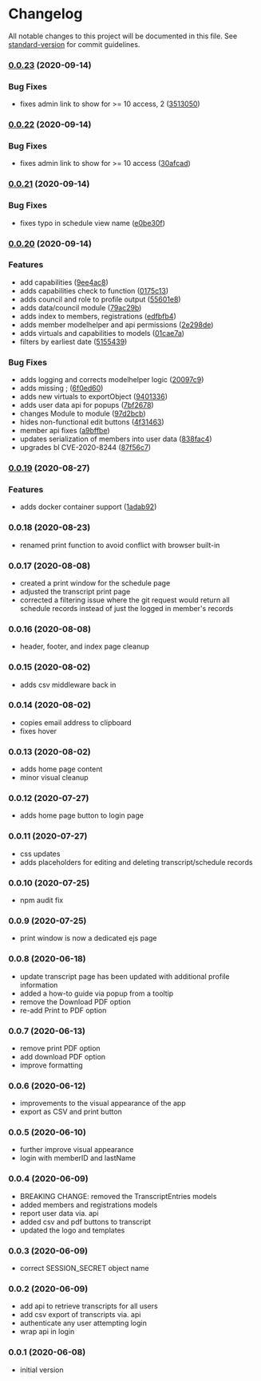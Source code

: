 # Changelog

All notable changes to this project will be documented in this file. See [standard-version](https://github.com/conventional-changelog/standard-version) for commit guidelines.

### [0.0.23](https://github.com/ckxng/universityofscouting/compare/v0.0.22...v0.0.23) (2020-09-14)


### Bug Fixes

* fixes admin link to show for >= 10 access, 2 ([3513050](https://github.com/ckxng/universityofscouting/commit/3513050af1ffa07d8264120fe2820c868ed7f48b))

### [0.0.22](https://github.com/ckxng/universityofscouting/compare/v0.0.21...v0.0.22) (2020-09-14)


### Bug Fixes

* fixes admin link to show for >= 10 access ([30afcad](https://github.com/ckxng/universityofscouting/commit/30afcad6614d5d9ee5d99a59807d98093e1a5021))

### [0.0.21](https://github.com/ckxng/universityofscouting/compare/v0.0.20...v0.0.21) (2020-09-14)


### Bug Fixes

* fixes typo in schedule view name ([e0be30f](https://github.com/ckxng/universityofscouting/commit/e0be30f0cf2e487004c98d5b24c5fc43a70d8054))

### [0.0.20](https://github.com/ckxng/universityofscouting/compare/v0.0.19...v0.0.20) (2020-09-14)


### Features

* add capabilities ([9ee4ac8](https://github.com/ckxng/universityofscouting/commit/9ee4ac8fa41036eff348814be18ef23a356aef0a))
* adds capabilities check to function ([0175c13](https://github.com/ckxng/universityofscouting/commit/0175c134ca7e68202ed64d23ca0bcc83df038fa1))
* adds council and role to profile output ([55601e8](https://github.com/ckxng/universityofscouting/commit/55601e835f9c5b93baa012fc1f4723fc8cdb4402))
* adds data/council module ([79ac29b](https://github.com/ckxng/universityofscouting/commit/79ac29b216ebcd795789d16e0a53e84d222271d3))
* adds index to members, registrations ([edfbfb4](https://github.com/ckxng/universityofscouting/commit/edfbfb4156c4e6c3a237b565f6a6cc4a3989363d))
* adds member modelhelper and api permissions ([2e298de](https://github.com/ckxng/universityofscouting/commit/2e298de58562296655ed8f9d254a360a90b7272b))
* adds virtuals and capabilities to models ([01cae7a](https://github.com/ckxng/universityofscouting/commit/01cae7af2639169e396112b6dbd34e4b07a52fab))
* filters by earliest date ([5155439](https://github.com/ckxng/universityofscouting/commit/5155439cbf7cce3d926e63694a6ec135d00d84a1))


### Bug Fixes

* adds logging and corrects modelhelper logic ([20097c9](https://github.com/ckxng/universityofscouting/commit/20097c9317bb741d3a44ee654d6f97d735df9e2e))
* adds missing ; ([6f0ed60](https://github.com/ckxng/universityofscouting/commit/6f0ed608c972c94831e0d2b11cdb26ff00a859a5))
* adds new virtuals to exportObject ([9401336](https://github.com/ckxng/universityofscouting/commit/94013365a97444991e3fda9018f56a03f9ce429d))
* adds user data api for popups ([7bf2678](https://github.com/ckxng/universityofscouting/commit/7bf2678e78e383e9a215ca847fcd2b7cf21eb5e1))
* changes Module to module ([97d2bcb](https://github.com/ckxng/universityofscouting/commit/97d2bcb0134fb3fa8afa77068e796baa4cb0a172))
* hides non-functional edit buttons ([4f31463](https://github.com/ckxng/universityofscouting/commit/4f3146336267be77a83da4c0d7eb8cbb5d1e1649))
* member api fixes ([a9bffbe](https://github.com/ckxng/universityofscouting/commit/a9bffbec99af1b4fde066eb61beeed3c659f3b46))
* updates serialization of members into user data ([838fac4](https://github.com/ckxng/universityofscouting/commit/838fac47619c1d17300a945beb1501adb21f5009))
* upgrades bl CVE-2020-8244 ([87f56c7](https://github.com/ckxng/universityofscouting/commit/87f56c766dd05aeae505968b626dbe168a2d6b79))

### [0.0.19](https://github.com/ckxng/universityofscouting/compare/v0.0.18...v0.0.19) (2020-08-27)


### Features

* adds docker container support ([1adab92](https://github.com/ckxng/universityofscouting/commit/1adab92cce815758f7c088295bbe49aff77a368d))

### 0.0.18 (2020-08-23)

- renamed print function to avoid conflict with browser built-in

### 0.0.17 (2020-08-08)

- created a print window for the schedule page
- adjusted the transcript print page
- corrected a filtering issue where the git request would return all schedule records instead of just the logged in member's records

### 0.0.16 (2020-08-08)

- header, footer, and index page cleanup

### 0.0.15 (2020-08-02)

- adds csv middleware back in

### 0.0.14 (2020-08-02)

- copies email address to clipboard
- fixes hover

### 0.0.13 (2020-08-02)

- adds home page content
- minor visual cleanup

### 0.0.12 (2020-07-27)

- adds home page button to login page

### 0.0.11 (2020-07-27)

- css updates
- adds placeholders for editing and deleting transcript/schedule records

### 0.0.10 (2020-07-25)

- npm audit fix

### 0.0.9 (2020-07-25)

- print window is now a dedicated ejs page

### 0.0.8 (2020-06-18)

- update transcript page has been updated with additional profile information
- added a how-to guide via popup from a tooltip
- remove the Download PDF option
- re-add Print to PDF option

### 0.0.7 (2020-06-13)

- remove print PDF option
- add download PDF option
- improve formatting

### 0.0.6 (2020-06-12)

- improvements to the visual appearance of the app
- export as CSV and print button

### 0.0.5 (2020-06-10)

- further improve visual appearance
- login with memberID and lastName

### 0.0.4 (2020-06-09)

- BREAKING CHANGE: removed the TranscriptEntries models
- added members and registrations models
- report user data via. api
- added csv and pdf buttons to transcript
- updated the logo and templates

### 0.0.3 (2020-06-09)

- correct SESSION_SECRET object name

### 0.0.2 (2020-06-09)

- add api to retrieve transcripts for all users
- add csv export of transcripts via. api
- authenticate any user attempting login
- wrap api in login

### 0.0.1 (2020-06-08)

- initial version
